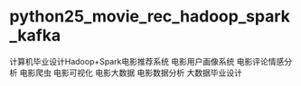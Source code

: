 # python25_movie_rec_hadoop_spark_kafka
计算机毕业设计Hadoop+Spark电影推荐系统 电影用户画像系统 电影评论情感分析 电影爬虫 电影可视化 电影大数据 电影数据分析 大数据毕业设计
